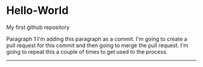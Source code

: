 # Hello-World
My first github repository

Paragraph 1
  I'm adding this paragraph as a commit. I'm going to create a pull request for this commit and then going to merge the pull request.
  I'm going to repeat this a couple of times to get used to the process.
  *****************************************************************************************************************
